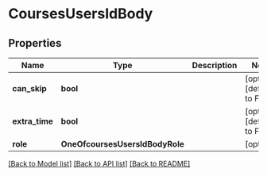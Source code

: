 # CoursesUsersIdBody

## Properties
Name | Type | Description | Notes
------------ | ------------- | ------------- | -------------
**can_skip** | **bool** |  | [optional] [default to False]
**extra_time** | **bool** |  | [optional] [default to False]
**role** | **OneOfcoursesUsersIdBodyRole** |  | [optional] 

[[Back to Model list]](../README.md#documentation-for-models) [[Back to API list]](../README.md#documentation-for-api-endpoints) [[Back to README]](../README.md)

